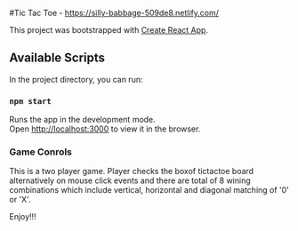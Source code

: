 #Tic Tac Toe  - https://silly-babbage-509de8.netlify.com/

This project was bootstrapped with [Create React App](https://github.com/facebook/create-react-app).

## Available Scripts

In the project directory, you can run:

### `npm start`

Runs the app in the development mode.<br>
Open [http://localhost:3000](http://localhost:3000) to view it in the browser.

### Game Conrols

This is a two player game. Player checks the boxof tictactoe board alternatively on mouse click events and there are total of 8 wining combinations which include vertical, horizontal and diagonal matching of '0' or 'X'.

Enjoy!!!
